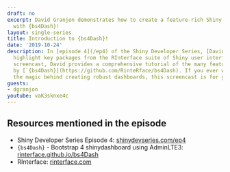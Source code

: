 ```yaml
---
draft: no
excerpt: David Granjon demonstrates how to create a feature-rich Shiny application
  with {bs4Dash}!
layout: single-series
title: Introduction to {bs4Dash}!
date: '2019-10-24'
description: In [episode 4](/ep4) of the Shiny Developer Series, [David Granjon](https://twitter.com/divadnojnarg)
  highlight key packages from the RInterface suite of Shiny user interfaces. In this
  screencast, David provides a comprehensive tutorial of the many features offered
  by [`{bs4Dash}](https://github.com/RinteRface/bs4Dash). If you ever wanted to see
  the magic behind creating robust dashboards, this screencast is for you!
guests: 
- dgranjon
youtube: vaK3sknxe4c
---
```


## Resources mentioned in the episode

* Shiny Developer Series Episode 4: [shinydevseries.com/ep4](https://shinydevseries.com/ep4)
* `{bs4Dash}` - Bootstrap 4 shinydashboard using AdminLTE3:  [rinterface.github.io/bs4Dash](https://rinterface.github.io/bs4Dash/)
* RInterface: [rinterface.com](https://rinterface.com/)
